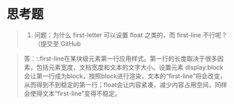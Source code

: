 # 思考题

> 1. 问题：为什么 first-letter 可以设置 float 之类的，而 first-line 不行呢？（提交至 GitHub

> 答：::first-line在某块级元素第一行应用样式。第一行的长度取决于很多因素，包括元素宽度，文档宽度和文本的文字大小。设置元素 display:block会让第一行成为block，按照block进行渲染，文本的“first-line”将会改变，从而得到不到稳定的第一行；float会让内容紧凑，减少内容占用空间，同样会使得文本“first-line”变得不稳定。

